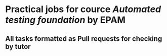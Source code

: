 # Practical jobs for cource *Automated testing foundation* by EPAM
## All tasks formatted as Pull requests for checking by tutor
